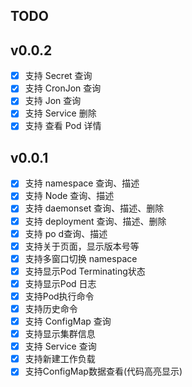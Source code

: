 ## TODO

## v0.0.2
- [X] 支持 Secret 查询
- [X] 支持 CronJon 查询
- [X] 支持 Jon 查询
- [X] 支持 Service 删除
- [X] 支持 查看 Pod 详情

## v0.0.1

- [X] 支持 namespace 查询、描述
- [X] 支持 Node 查询、描述
- [X] 支持 daemonset 查询、描述、删除
- [X] 支持 deployment 查询、描述、删除
- [X] 支持 po d查询、描述
- [X] 支持关于页面，显示版本号等
- [X] 支持多窗口切换 namespace
- [X] 支持显示Pod Terminating状态
- [X] 支持显示Pod 日志
- [X] 支持Pod执行命令
- [X] 支持历史命令
- [X] 支持 ConfigMap 查询
- [X] 支持显示集群信息
- [X] 支持 Service 查询
- [X] 支持新建工作负载
- [X] 支持ConfigMap数据查看(代码高亮显示)
